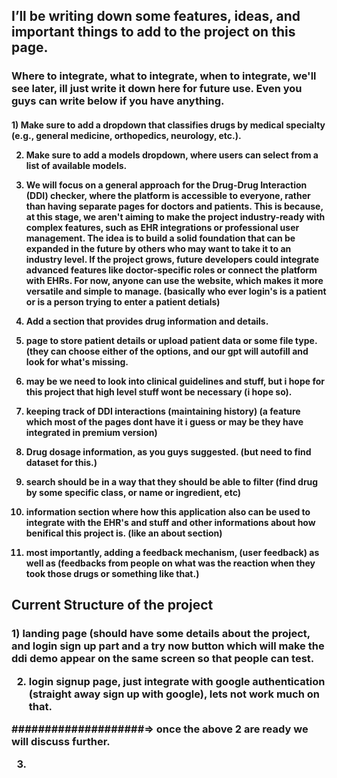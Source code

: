 <h2>I’ll be writing down some features, ideas, and important things to add to the project on this page.</h2>

<h3>Where to integrate, what to integrate, when to integrate, we'll see later, ill just write it down here for future use. 
    Even you guys can write below if you have anything.
</h3>
<h4>
1) Make sure to add a dropdown that classifies drugs by medical specialty (e.g., general medicine, orthopedics, neurology, etc.).

2) Make sure to add a models dropdown, where users can select from a list of available models.
   
3) We will focus on a general approach for the Drug-Drug Interaction (DDI) checker, where the platform is accessible to everyone, rather than having separate pages for doctors and patients.
   This is because, at this stage, we aren't aiming to make the project industry-ready with complex features, such as EHR integrations or professional user management.
   The idea is to build a solid foundation that can be expanded in the future by others who may want to take it to an industry level.
   If the project grows, future developers could integrate advanced features like doctor-specific roles or connect the platform with EHRs.
   For now, anyone can use the website, which makes it more versatile and simple to manage.
   (basically who ever login's is a patient or is a person trying to enter a patient detials)

5) Add a section that provides drug information and details.

6) page to store patient details or upload patient data or some file type. (they can choose either of the options, and our gpt will autofill and look for what's missing.

7) may be we need to look into clinical guidelines and stuff, but i hope for this project that high level stuff wont be necessary (i hope so).

8) keeping track of DDI interactions (maintaining history) (a feature which most of the pages dont have it i guess or may be they have integrated in premium version)

9) Drug dosage information, as you guys suggested. (but need to find dataset for this.)

10) search should be in a way that they should be able to filter (find drug by some specific class, or name or ingredient, etc)

11) information section where how this application also can be used to integrate with the EHR's and stuff and other informations about how benifical this project is. (like an about section)

12) most importantly, adding a feedback mechanism, (user feedback) as well as (feedbacks from people on what was the reaction when they took those drugs or something like that.)

</h4>


<h2> Current Structure of the project</h2>
<h3>1) landing page (should have some details about the project, and login sign up part and a try now button which will make the ddi demo appear on the same screen so that people can test.

2) login signup page, just integrate with google authentication (straight away sign up with google), lets not work much on that.

####################=> once the above 2 are ready we will discuss further.

3) 
</h3>
